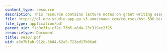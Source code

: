 ```yaml
---
content_type: resource
description: This resource contains lecture notes on grant writing essentials.
file: https://ol-ocw-studio-app-qa.s3.amazonaws.com/courses/hst-590-biomedical-engineering-seminar-series-developing-professional-skills-fall-2006/a0e7bfab912c36d462a5723ed17b06ad_ses07.pdf
file_type: application/pdf
parent_uid: f1c0e3fa-cf2c-73b5-a6da-23c319ec2f25
resourcetype: Document
title: ses07.pdf
uid: a0e7bfab-912c-36d4-62a5-723ed17b06ad
---
```

